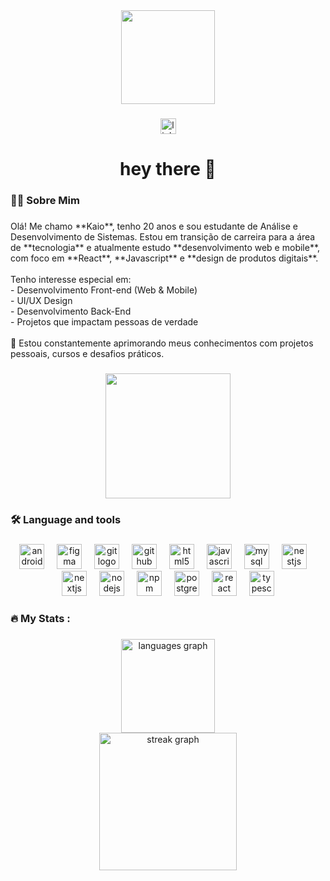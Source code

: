 <div align="center">
  <img height="150" src="https://media1.giphy.com/media/h408T6Y5GfmXBKW62l/giphy.gif?cid=6c09b9528utzzz5iooj83xthq7nqxj4fc1w9bto2kqtsirs9&ep=v1_internal_gif_by_id&rid=giphy.gif&ct=g"  />
</div>

###

<div align="center">
  <a href="https://www.linkedin.com/in/kaio-mendes-449685264/" target="_blank">
    <img src="https://img.shields.io/static/v1?message=LinkedIn&logo=linkedin&label=&color=0077B5&logoColor=white&labelColor=&style=for-the-badge" height="25" alt="linkedin logo"  />
  </a>
</div>

###

<h1 align="center">hey there 👋</h1>

###

<h3 align="left">👩‍💻  Sobre Mim</h3>

###

<p align="left">Olá! Me chamo **Kaio**, tenho 20 anos e sou estudante de Análise e Desenvolvimento de Sistemas. Estou em transição de carreira para a área de **tecnologia** e atualmente estudo **desenvolvimento web e mobile**, com foco em **React**, **Javascript** e **design de produtos digitais**.<br><br>Tenho interesse especial em:<br>- Desenvolvimento Front-end (Web & Mobile)<br>- UI/UX Design<br>- Desenvolvimento Back-End<br>- Projetos que impactam pessoas de verdade<br><br>🔧 Estou constantemente aprimorando meus conhecimentos com projetos pessoais, cursos e desafios práticos.</p>

###

<div align="center">
  <img height="200" src="https://media1.tenor.com/m/lxqihLckfJcAAAAd/this-is-fine.gif"  />
</div>

###

<h3 align="left">🛠 Language and tools</h3>

###

<div align="center">
  <img src="https://cdn.jsdelivr.net/gh/devicons/devicon/icons/androidstudio/androidstudio-original.svg" height="40" alt="androidstudio logo"  />
  <img width="12" />
  <img src="https://cdn.jsdelivr.net/gh/devicons/devicon/icons/figma/figma-original.svg" height="40" alt="figma logo"  />
  <img width="12" />
  <img src="https://cdn.jsdelivr.net/gh/devicons/devicon/icons/git/git-original.svg" height="40" alt="git logo"  />
  <img width="12" />
  <img src="https://cdn.jsdelivr.net/gh/devicons/devicon/icons/github/github-original.svg" height="40" alt="github logo"  />
  <img width="12" />
  <img src="https://cdn.jsdelivr.net/gh/devicons/devicon/icons/html5/html5-original.svg" height="40" alt="html5 logo"  />
  <img width="12" />
  <img src="https://cdn.jsdelivr.net/gh/devicons/devicon/icons/javascript/javascript-original.svg" height="40" alt="javascript logo"  />
  <img width="12" />
  <img src="https://cdn.jsdelivr.net/gh/devicons/devicon/icons/mysql/mysql-original.svg" height="40" alt="mysql logo"  />
  <img width="12" />
  <img src="https://cdn.jsdelivr.net/gh/devicons/devicon/icons/nestjs/nestjs-original.svg" height="40" alt="nestjs logo"  />
  <img width="12" />
  <img src="https://cdn.jsdelivr.net/gh/devicons/devicon/icons/nextjs/nextjs-original.svg" height="40" alt="nextjs logo"  />
  <img width="12" />
  <img src="https://cdn.jsdelivr.net/gh/devicons/devicon/icons/nodejs/nodejs-original.svg" height="40" alt="nodejs logo"  />
  <img width="12" />
  <img src="https://cdn.jsdelivr.net/gh/devicons/devicon/icons/npm/npm-original-wordmark.svg" height="40" alt="npm logo"  />
  <img width="12" />
  <img src="https://cdn.jsdelivr.net/gh/devicons/devicon/icons/postgresql/postgresql-original.svg" height="40" alt="postgresql logo"  />
  <img width="12" />
  <img src="https://cdn.jsdelivr.net/gh/devicons/devicon/icons/react/react-original.svg" height="40" alt="react logo"  />
  <img width="12" />
  <img src="https://cdn.jsdelivr.net/gh/devicons/devicon/icons/typescript/typescript-original.svg" height="40" alt="typescript logo"  />
</div>

###

<h3 align="left">🔥   My Stats :</h3>

###

<div align="center">
  <img src="https://github-readme-stats.vercel.app/api/top-langs?username=kaio-mendes&locale=en&hide_title=true&layout=compact&card_width=320&langs_count=5&theme=dracula&hide_border=true&order=2" height="150" alt="languages graph" /> <br>
  <img src="https://streak-stats.demolab.com?user=kaio-mendes&locale=en&mode=daily&theme=dark&hide_border=false&border_radius=5&order=3" height="220" alt="streak graph"  />
</div>

###
